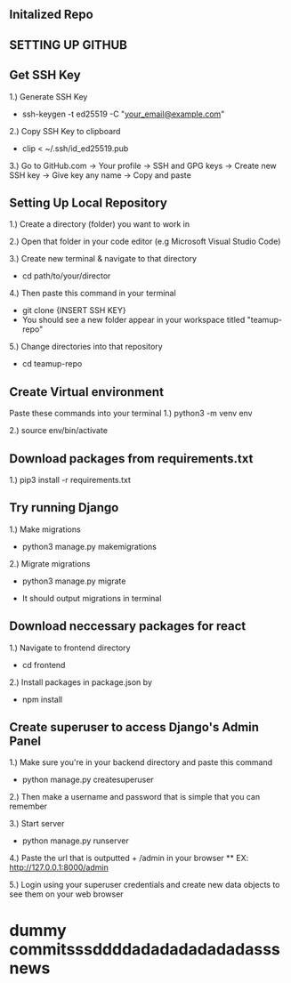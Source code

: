 ## Initalized Repo

## SETTING UP GITHUB

## Get SSH Key

1.) Generate SSH Key
* ssh-keygen -t ed25519 -C "your_email@example.com"

2.) Copy SSH Key to clipboard
*  clip < ~/.ssh/id_ed25519.pub

3.) Go to GitHub.com -> Your profile -> SSH and GPG keys -> Create new SSH key -> Give key any name -> Copy and paste

## Setting Up Local Repository

1.) Create a directory (folder) you want to work in

2.) Open that folder in your code editor (e.g Microsoft Visual Studio Code)

3.) Create new terminal & navigate to that directory
* cd path/to/your/director

4.) Then paste this command in your terminal
* git clone {INSERT SSH KEY}
* You should see a new folder appear in your workspace titled "teamup-repo"

5.) Change directories into that repository
* cd teamup-repo

## Create Virtual environment

Paste these commands into your terminal
1.) python3 -m venv env 

2.) source env/bin/activate

## Download packages from requirements.txt

1.) pip3 install -r requirements.txt

## Try running Django

1.) Make migrations
* python3 manage.py makemigrations

2.) Migrate migrations
* python3 manage.py migrate

* It should output migrations in terminal

## Download neccessary packages for react

1.) Navigate to frontend directory
* cd frontend

2.) Install packages in package.json by
* npm install


## Create superuser to access Django's Admin Panel

1.) Make sure you're in your backend directory and paste this command
* python manage.py createsuperuser

2.) Then make a username and password that is simple that you can remember

3.) Start server 
* python manage.py runserver

4.) Paste the url that is outputted + /admin in your browser
** EX: http://127.0.0.1:8000/admin

5.) Login using your superuser credentials and create new data objects to see them on your web browser

# dummy commitsssddddadadadadadadasssnews